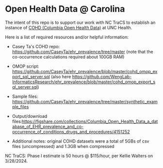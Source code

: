 # Open Health Data @ Carolina

The intent of this repo is to support our work with NC TraCS to establish an instance of [COHD (Columbia Open Health Data)](http://cohd.io/about.html) at UNC Health.

Here is a list of required resources and/or helpful information:

   - Casey Ta's COHD repo: https://github.com/CaseyTa/ehr_prevalence/tree/master (note that the co-occurrence calculations required about 100GB RAM)

   - OMOP script: https://github.com/CaseyTa/ehr_prevalence/blob/master/cohd_omop_export_sql_server.sql (also here https://github.com/WengLab-InformaticsResearch/ehr_prevalence/blob/master/cohd_omop_export_sql_server.sql)

   - Sample files: https://github.com/CaseyTa/ehr_prevalence/tree/master/synthetic_example_files

   - Output/download files:https://figshare.com/collections/Columbia_Open_Health_Data_a_database_of_EHR_prevalence_and_co-occurrence_of_conditions_drugs_and_procedures/4151252

   - Additional notes: original COHD datasets were a total of 5GBs of csv files (uncompressed) and 1.3GB when compressed

NC TraCS: Phase I estimate is 50 hours @ $115/hour, per Kellie Walters on 3/28/2024.
